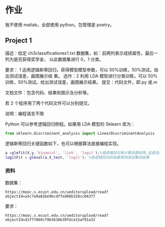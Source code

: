 # 作业

我不使用 matlab，全部使用 python。包管理是 poetry。

## Project 1

描述：给定 ch3classificationex1.txt 数据集，如：前两列表示成绩属性，最后一列为是否获得奖学金，
以此数据集进行 0，1 分类。

要求：
1 运用逻辑斯蒂回归，获得模型模型参数，可以 50%训练，50%测试。给出测试误差，画图展示结
果。
选作：2 利用 LDA 模型进行分类训练，可以 50%训练，50%测试。给出测试误差，画图展示结果。
提交：代码文件，即.py 或.m

文档文件：包含代码、结果和图示及分析等。

若 2 个程序用了两个代码文件可以分别提交。

说明：编程语言不限

Python 可以参考逻辑回归例程。如果用 LDA 模型的 Sklearn 库为：

```python
from sklearn.discriminant_analysis import LinearDiscriminantAnalysis
```

逻辑斯蒂回归关键函数如下，也可以根据算法直接编程实现。

```matlab
a =glmfit(X,y,'binomial', 'link', 'logit');%用逻辑回归来计算系数矩阵,这是系统自带函数
logitFit = glmval(a,X_test, 'logit'); %用逻辑回归的结果预测测试集的结果
```

### 资料

数据集：

```
https://mooc.s.ecust.edu.cn/ueditorupload/read?objectId=a3c7a9a81be9bcdffed66b328cc04377
```

要求：

```
https://mooc.s.ecust.edu.cn/ueditorupload/read?objectId=d1f77869cf9b3638b39fdce15af91a32
```
